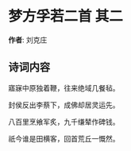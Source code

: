 # 梦方孚若二首  其二

**作者**: 刘克庄

## 诗词内容

寤寐中原独着鞭，往来绝域几餐毡。

封侯反出李蔡下，成佛却居灵运先。

八百里烹飨军炙，九千缣辇作碑钱。

祇今谁是田横客，回首荒丘一慨然。


